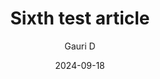 ---
title: "Sixth test article"
date: 2024-09-18
layout: "article.njk"
tags: ["post"]
featuredImage: /assets/images/featured.jpg
imageAlt: Mountain landscape
categories: ["Trekking"] 
author: "Gauri D"
featured: false 
---